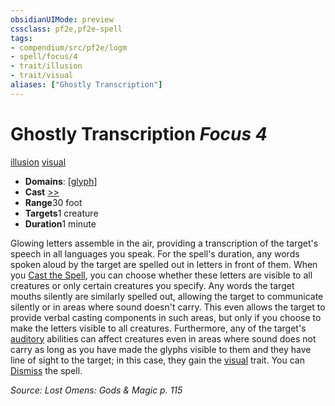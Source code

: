 ```yaml
---
obsidianUIMode: preview
cssclass: pf2e,pf2e-spell
tags:
- compendium/src/pf2e/logm
- spell/focus/4
- trait/illusion
- trait/visual
aliases: ["Ghostly Transcription"]
---
```

# Ghostly Transcription *Focus 4*   
[illusion](../../Rules/traits/illusion.md)  [visual](../../Rules/traits/visual.md)  

- **Domains**: [[glyph](../setting/domains.md#Glyph)]
- **Cast** [>>](../../Rules/core-rulebook/chapter-9-playing-the-game.md#Actions "Two-Action") 
- **Range**30 foot
- **Targets**1 creature
- **Duration**1 minute

Glowing letters assemble in the air, providing a transcription of the target's speech in all languages you speak. For the spell's duration, any words spoken aloud by the target are spelled out in letters in front of them. When you [Cast the Spell](../../Rules/actions/cast-a-spell.md), you can choose whether these letters are visible to all creatures or only certain creatures you specify. Any words the target mouths silently are similarly spelled out, allowing the target to communicate silently or in areas where sound doesn't carry. This even allows the target to provide verbal casting components in such areas, but only if you choose to make the letters visible to all creatures. Furthermore, any of the target's [auditory](../../Rules/traits/auditory.md) abilities can affect creatures even in areas where sound does not carry as long as you have made the glyphs visible to them and they have line of sight to the target; in this case, they gain the [visual](../../Rules/traits/visual.md) trait. You can [Dismiss](../../Rules/actions/dismiss.md) the spell.

*Source: Lost Omens: Gods & Magic p. 115*